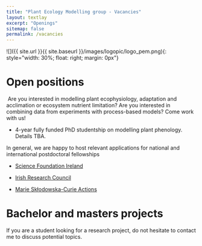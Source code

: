 ```yaml
---
title: "Plant Ecology Modelling group - Vacancies"
layout: textlay
excerpt: "Openings"
sitemap: false
permalink: /vacancies
---
```


![]({{ site.url }}{{ site.baseurl }}/images/logopic/logo_pem.png){: style="width: 30%; float: right; margin: 0px"}
# Open positions
​
Are you interested in modelling plant ecophysiology, adaptation and acclimation or ecosystem nutrient limitation? Are you interested in combining data from experiments with process-based models? Come work with us!

- 4-year fully funded PhD studentship on modelling plant phenology. Details TBA.

In general, we are happy to host relevant applications for national and international postdoctoral fellowships

- [Science Foundation Ireland](https://www.sfi.ie/funding/funding-calls/index.xml)

- [Irish Research Council](https://research.ie/funding-category/postdoctoral/)

- [Marie Skłodowska-Curie Actions](https://marie-sklodowska-curie-actions.ec.europa.eu/actions/postdoctoral-fellowships)

# Bachelor and masters projects

If you are a student looking for a research project, do not hesitate to contact me to discuss potential topics.
